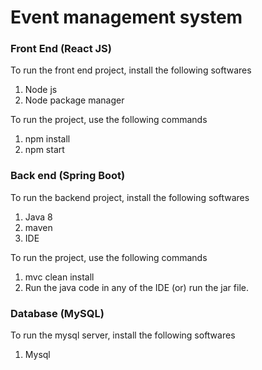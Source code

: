 # Event management system

### Front End (React JS)
To run the front end project, install the following softwares
1. Node js
2. Node package manager

To run the project, use the following commands
1. npm install
2. npm start

### Back end (Spring Boot)
To run the backend project, install the following softwares
1. Java 8
2. maven
3. IDE

To run the project, use the following commands
1. mvc clean install
2. Run the java code in any of the IDE (or) run the jar file.

### Database (MySQL)
To run the mysql server, install the following softwares
1. Mysql
